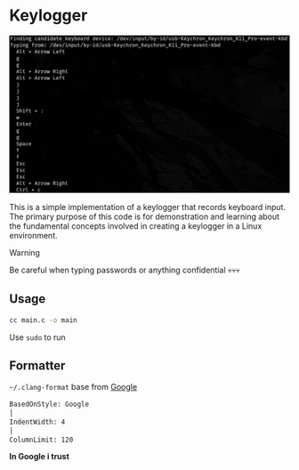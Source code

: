 # Keylogger

![Keylogger screenshot](./sample.png)

This is a simple implementation of a keylogger that records keyboard input.
The primary purpose of this code is for demonstration and learning about the fundamental concepts involved in creating a keylogger in a Linux environment.

> [!WARNING]
>
> Be careful when typing passwords or anything confidential 💀💀💀

## Usage

```sh
cc main.c -o main
```

Use `sudo` to run

## Formatter

`~/.clang-format` base from [Google](https://google.github.io/styleguide/cppguide.html)

```
BasedOnStyle: Google                                                                                                                                                                                            │
IndentWidth: 4                                                                                                                                                                                                  │
ColumnLimit: 120
```

**In Google i trust**
